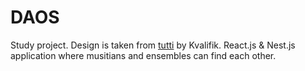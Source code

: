 # DAOS

Study project.
Design is taken from [tutti](https://tutti.daos.dk/) by Kvalifik.
React.js & Nest.js application where musitians and ensembles can find each other.
